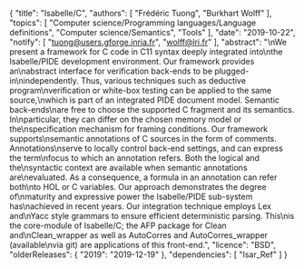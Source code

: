 {
    "title": "Isabelle/C",
    "authors": [
        "Frédéric Tuong",
        "Burkhart Wolff"
    ],
    "topics": [
        "Computer science/Programming languages/Language definitions",
        "Computer science/Semantics",
        "Tools"
    ],
    "date": "2019-10-22",
    "notify": [
        "tuong@users.gforge.inria.fr",
        "wolff@lri.fr"
    ],
    "abstract": "\nWe present a framework for C code in C11 syntax deeply integrated into\nthe Isabelle/PIDE development environment. Our framework provides an\nabstract interface for verification back-ends to be plugged-in\nindependently. Thus, various techniques such as deductive program\nverification or white-box testing can be applied to the same source,\nwhich is part of an integrated PIDE document model. Semantic back-ends\nare free to choose the supported C fragment and its semantics. In\nparticular, they can differ on the chosen memory model or the\nspecification mechanism for framing conditions. Our framework supports\nsemantic annotations of C sources in the form of comments. Annotations\nserve to locally control back-end settings, and can express the term\nfocus to which an annotation refers. Both the logical and the\nsyntactic context are available when semantic annotations are\nevaluated. As a consequence, a formula in an annotation can refer both\nto HOL or C variables. Our approach demonstrates the degree of\nmaturity and expressive power the Isabelle/PIDE sub-system has\nachieved in recent years. Our integration technique employs Lex and\nYacc style grammars to ensure efficient deterministic parsing.  This\nis the core-module of Isabelle/C; the AFP package for Clean and\nClean_wrapper as well as AutoCorres and AutoCorres_wrapper (available\nvia git) are applications of this front-end.",
    "licence": "BSD",
    "olderReleases": {
        "2019": "2019-12-19"
    },
    "dependencies": [
        "Isar_Ref"
    ]
}